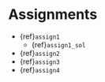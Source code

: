 # Assignments

* {ref}`assign1`
  * {ref}`assign1_sol`
* {ref}`assign2`
* {ref}`assign3`
* {ref}`assign4`


